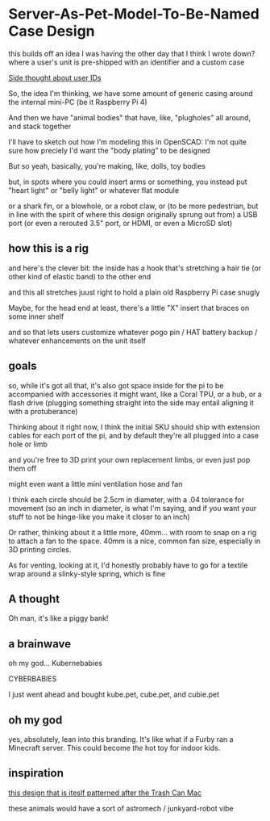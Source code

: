 # Server-As-Pet-Model-To-Be-Named Case Design

this builds off an idea I was having the other day that I think I wrote down? where a user's unit is pre-shipped with an identifier and a custom case

[Side thought about user IDs](491957d4-1a59-4970-893b-cafac94b910a.md)

So, the idea I'm thinking, we have some amount of generic casing around the internal mini-PC (be it Raspberry Pi 4)

And then we have "animal bodies" that have, like, "plugholes" all around, and stack together

I'll have to sketch out how I'm modeling this in OpenSCAD: I'm not quite sure how preciely I'd want the "body plating" to be designed

But so yeah, basically, you're making, like, dolls, toy bodies

but, in spots where you could insert arms or something, you instead put "heart light" or "belly light" or whatever flat module

or a shark fin, or a blowhole, or a robot claw, or (to be more pedestrian, but in line with the spirit of where this design originally sprung out from) a USB port (or even a rerouted 3.5" port, or HDMI, or even a MicroSD slot)

## how this is a rig

and here's the clever bit: the inside has a hook that's stretching a hair tie (or other kind of elastic band) to the other end

and this all stretches juust right to hold a plain old Raspberry Pi case snugly

Maybe, for the head end at least, there's a little "X" insert that braces on some inner shelf

and so that lets users customize whatever pogo pin / HAT battery backup / whatever enhancements on the unit itself

## goals

so, while it's got all that, it's also got space inside for the pi to be accompanied with accessories it might want, like a Coral TPU, or a hub, or a flash drive (plugging something straight into the side may entail aligning it with a protuberance)

Thinking about it right now, I think the initial SKU should ship with extension cables for each port of the pi, and by default they're all plugged into a case hole or limb

and you're free to 3D print your own replacement limbs, or even just pop them off

might even want a little mini ventilation hose and fan

I think each circle should be 2.5cm in diameter, with a .04 tolerance for movement (so an inch in diameter, is what I'm saying, and if you want your stuff to not be hinge-like you make it closer to an inch)

Or rather, thinking about it a little more, 40mm... with room to snap on a rig to attach a fan to the space. 40mm is a nice, common fan size, especially in 3D printing circles.

As for venting, looking at it, I'd honestly probably have to go for a textile wrap around a slinky-style spring, which is fine

## A thought

Oh man, it's like a piggy bank!

## a brainwave

oh my god... Kubernebabies

CYBERBABIES

I just went ahead and bought kube.pet, cube.pet, and cubie.pet

## oh my god

yes, absolutely, lean into this branding. It's like what if a Furby ran a Minecraft server. This could become *the* hot toy for indoor kids.

## inspiration

[this design that is iteslf patterned after the Trash Can Mac](https://cults3d.com/en/3d-model/gadget/macpi-pro-tiny-v2-1-the_craft_dude)

these animals would have a sort of astromech / junkyard-robot vibe
